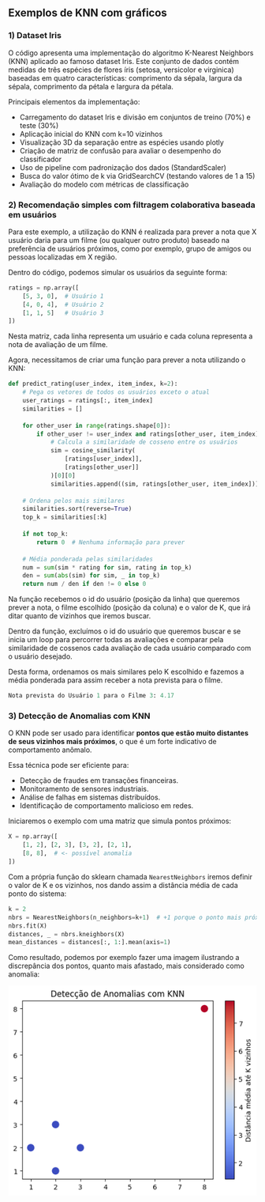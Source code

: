 ## Exemplos de KNN com gráficos
### 1)  Dataset Iris

O código apresenta uma implementação do algoritmo K-Nearest Neighbors (KNN) aplicado ao famoso dataset Iris. Este conjunto de dados contém medidas de três espécies de flores íris (setosa, versicolor e virginica) baseadas em quatro características: comprimento da sépala, largura da sépala, comprimento da pétala e largura da pétala.

   Principais elementos da implementação:
- Carregamento do dataset Iris e divisão em conjuntos de treino (70%) e teste (30%)
- Aplicação inicial do KNN com k=10 vizinhos
- Visualização 3D da separação entre as espécies usando plotly
- Criação de matriz de confusão para avaliar o desempenho do classificador
- Uso de pipeline com padronização dos dados (StandardScaler)
- Busca do valor ótimo de k via GridSearchCV (testando valores de 1 a 15)
- Avaliação do modelo com métricas de classificação



### 2) Recomendação simples com filtragem colaborativa baseada em usuários

Para este exemplo, a utilização do KNN é realizada para prever a nota que X usuário daria para um filme (ou qualquer outro produto) baseado na preferência de usuários próximos, como por exemplo, grupo de amigos ou pessoas localizadas em X região.

Dentro do código, podemos simular os usuários da seguinte forma:

```python
ratings = np.array([
    [5, 3, 0],  # Usuário 1
    [4, 0, 4],  # Usuário 2
    [1, 1, 5]   # Usuário 3
])
```

Nesta matriz, cada linha representa um usuário e cada coluna representa a nota de avaliação de um filme.

Agora, necessitamos de criar uma função para prever a nota utilizando o KNN:

```python
def predict_rating(user_index, item_index, k=2):
    # Pega os vetores de todos os usuários exceto o atual
    user_ratings = ratings[:, item_index]
    similarities = []

    for other_user in range(ratings.shape[0]):
        if other_user != user_index and ratings[other_user, item_index] != 0:
            # Calcula a similaridade de cosseno entre os usuários
            sim = cosine_similarity(
                [ratings[user_index]], 
                [ratings[other_user]]
            )[0][0]
            similarities.append((sim, ratings[other_user, item_index]))

    # Ordena pelos mais similares
    similarities.sort(reverse=True)
    top_k = similarities[:k]

    if not top_k:
        return 0  # Nenhuma informação para prever

    # Média ponderada pelas similaridades
    num = sum(sim * rating for sim, rating in top_k)
    den = sum(abs(sim) for sim, _ in top_k)
    return num / den if den != 0 else 0
```

Na função recebemos o id do usuário (posição da linha) que queremos prever a nota, o filme escolhido (posição da coluna) e o valor de K, que irá ditar quanto de vizinhos que iremos buscar.

Dentro da função, excluímos o id do usuário que queremos buscar e se inicia um loop para percorrer todas as avaliações e comparar pela similaridade de cossenos cada avaliação de cada usuário comparado com o usuário desejado.

Desta forma, ordenamos os mais similares pelo K escolhido e fazemos a média ponderada para assim receber a nota prevista para o filme.

```python
Nota prevista do Usuário 1 para o Filme 3: 4.17
```

### 3) Detecção de Anomalias com KNN

O KNN pode ser usado para identificar **pontos que estão muito distantes de seus vizinhos mais próximos**, o que é um forte indicativo de comportamento anômalo.

Essa técnica pode ser eficiente para:

- Detecção de fraudes em transações financeiras.
- Monitoramento de sensores industriais.
- Análise de falhas em sistemas distribuídos.
- Identificação de comportamento malicioso em redes.

Iniciaremos o exemplo com uma matriz que simula pontos próximos:

```python
X = np.array([
    [1, 2], [2, 3], [3, 2], [2, 1],
    [8, 8],  # <- possível anomalia
])
```

Com a própria função do sklearn chamada `NearestNeighbors` iremos definir o valor de K e os vizinhos, nos dando assim a distância média de cada ponto do sistema:

```python
k = 2
nbrs = NearestNeighbors(n_neighbors=k+1)  # +1 porque o ponto mais próximo de si mesmo é ele mesmo
nbrs.fit(X)
distances, _ = nbrs.kneighbors(X)
mean_distances = distances[:, 1:].mean(axis=1)
```

Como resultado, podemos por exemplo fazer uma imagem ilustrando a discrepância dos pontos, quanto mais afastado, mais considerado como anomalia:

![image.png](images/image_anomaly.png)

